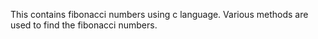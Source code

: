 This contains fibonacci numbers using c language.
Various methods are used to find the fibonacci numbers.

